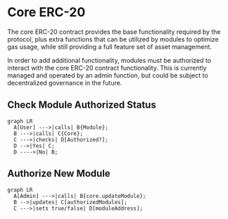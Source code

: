# Core ERC-20

The core ERC-20 contract provides the base functionality required by the protocol, plus extra functions that can be utilized by modules to optimize gas usage, while still providing a full feature set of asset management.

In order to add additional functionality, modules must be authorized to interact with the core ERC-20 contract functionality. This is currently managed and operated by an admin function, but could be subject to decentralized governance in the future.

## Check Module Authorized Status
``` mermaid
graph LR
  A[User] --->|calls| B{Module};
  B --->|calls| C{Core};
  C --->|checks| D[Authorized?];
  D -->|Yes| C;
  D ---->|No| B;
```

## Authorize New Module
``` mermaid
graph LR
  A[Admin] --->|calls| B{core.updateModule};
  B -->|updates| C[authorizedModules];
  C --->|sets true/false| D[moduleAddress];
```
